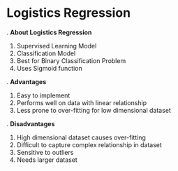 # Logistics Regression

. **About Logistics Regression**

1. Supervised Learning Model
2. Classification Model
3. Best for Binary Classification Problem
4. Uses Sigmoid function

. **Advantages**

1. Easy to implement
2. Performs well on data with linear relationship
3. Less prone to over-fitting for low dimensional dataset

. **Disadvantages**

1. High dimensional dataset causes over-fitting
2. Difficult to capture complex relationship in dataset
3. Sensitive to outliers
4. Needs larger dataset
